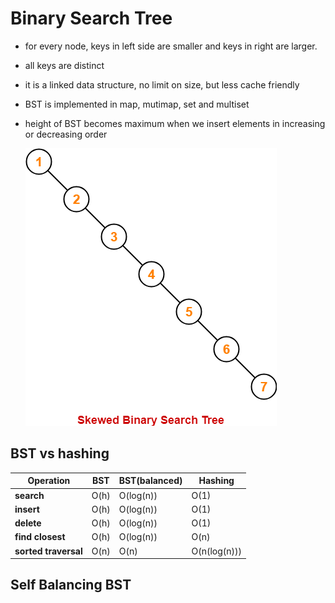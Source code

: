 # Binary Search Tree
 - for every node, keys in left side are smaller and keys in right are larger.
 
 - all keys are distinct

 - it is a linked data structure, no limit on size, but less cache friendly
 
 - BST is implemented in map, mutimap, set and multiset
 
 - height of BST becomes maximum when we insert elements in increasing or decreasing order
 
   ![](images/bst1.png)

 ## BST vs hashing
 Operation | BST | BST(balanced) | Hashing
 --------- | --- | ------------- | -------
 **search** | O(h) | O(log(n)) | O(1)
 **insert** | O(h) | O(log(n)) | O(1)
 **delete** | O(h) | O(log(n)) | O(1)
 **find closest** | O(h) | O(log(n)) | O(n)
 **sorted traversal** | O(n) | O(n) | O(n(log(n)))

 ## Self Balancing BST
  